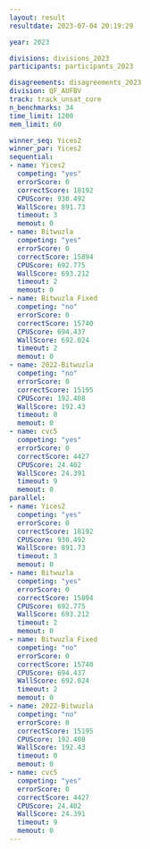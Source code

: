 ```yaml
---
layout: result
resultdate: 2023-07-04 20:19:29

year: 2023

divisions: divisions_2023
participants: participants_2023

disagreements: disagreements_2023
division: QF_AUFBV
track: track_unsat_core
n_benchmarks: 34
time_limit: 1200
mem_limit: 60

winner_seq: Yices2
winner_par: Yices2
sequential:
- name: Yices2
  competing: "yes"
  errorScore: 0
  correctScore: 18192
  CPUScore: 930.492
  WallScore: 891.73
  timeout: 3
  memout: 0
- name: Bitwuzla
  competing: "yes"
  errorScore: 0
  correctScore: 15894
  CPUScore: 692.775
  WallScore: 693.212
  timeout: 2
  memout: 0
- name: Bitwuzla Fixed
  competing: "no"
  errorScore: 0
  correctScore: 15740
  CPUScore: 694.437
  WallScore: 692.024
  timeout: 2
  memout: 0
- name: 2022-Bitwuzla
  competing: "no"
  errorScore: 0
  correctScore: 15195
  CPUScore: 192.408
  WallScore: 192.43
  timeout: 0
  memout: 0
- name: cvc5
  competing: "yes"
  errorScore: 0
  correctScore: 4427
  CPUScore: 24.402
  WallScore: 24.391
  timeout: 9
  memout: 0
parallel:
- name: Yices2
  competing: "yes"
  errorScore: 0
  correctScore: 18192
  CPUScore: 930.492
  WallScore: 891.73
  timeout: 3
  memout: 0
- name: Bitwuzla
  competing: "yes"
  errorScore: 0
  correctScore: 15894
  CPUScore: 692.775
  WallScore: 693.212
  timeout: 2
  memout: 0
- name: Bitwuzla Fixed
  competing: "no"
  errorScore: 0
  correctScore: 15740
  CPUScore: 694.437
  WallScore: 692.024
  timeout: 2
  memout: 0
- name: 2022-Bitwuzla
  competing: "no"
  errorScore: 0
  correctScore: 15195
  CPUScore: 192.408
  WallScore: 192.43
  timeout: 0
  memout: 0
- name: cvc5
  competing: "yes"
  errorScore: 0
  correctScore: 4427
  CPUScore: 24.402
  WallScore: 24.391
  timeout: 9
  memout: 0
---
```

